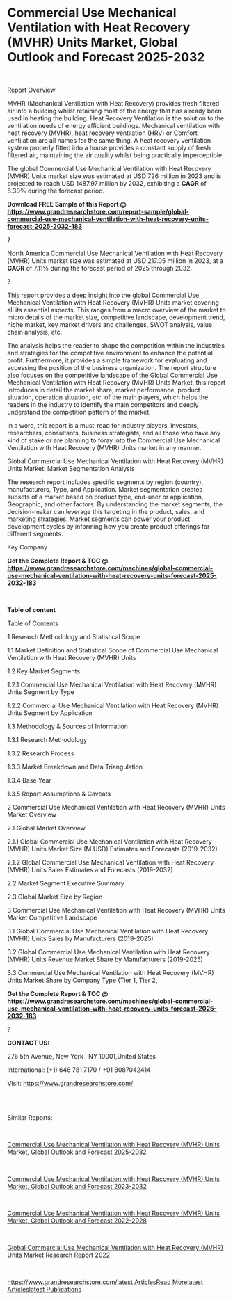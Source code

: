 <h1>Commercial Use Mechanical Ventilation with Heat Recovery (MVHR) Units Market, Global Outlook and Forecast 2025-2032</h1><br/><p>Report Overview</p>
 
 
 
 <p>MVHR (Mechanical Ventilation with Heat Recovery) provides fresh filtered air into a building whilst retaining most of the energy that has already been used in heating the building. Heat Recovery Ventilation is the solution to the ventilation needs of energy efficient buildings. Mechanical ventilation with heat recovery (MVHR), heat recovery ventilation (HRV) or Comfort ventilation are all names for the same thing. A heat recovery ventilation system properly fitted into a house provides a constant supply of fresh filtered air, maintaining the air quality whilst being practically imperceptible.</p>
 
 
 
 <p>The global Commercial Use Mechanical Ventilation with Heat Recovery (MVHR) Units market size was estimated at USD 726 million in 2023 and is projected to reach USD 1487.97 million by 2032, exhibiting a <strong>CAGR</strong> of 8.30% during the forecast period.</p>
 
 
 
 <div><b>Download FREE Sample of this Report @ <a href="https://www.grandresearchstore.com/report-sample/global-commercial-use-mechanical-ventilation-with-heat-recovery-units-forecast-2025-2032-183">https://www.grandresearchstore.com/report-sample/global-commercial-use-mechanical-ventilation-with-heat-recovery-units-forecast-2025-2032-183</a></b></div>
 
 
 
 <p>? </p>
 
 
 
 <p>North America Commercial Use Mechanical Ventilation with Heat Recovery (MVHR) Units market size was estimated at USD 217.05 million in 2023, at a <strong>CAGR</strong> of 7.11% during the forecast period of 2025 through 2032.</p>
 
 
 
 <p>? </p>
 
 
 
 <p>This report provides a deep insight into the global Commercial Use Mechanical Ventilation with Heat Recovery (MVHR) Units market covering all its essential aspects. This ranges from a macro overview of the market to micro details of the market size, competitive landscape, development trend, niche market, key market drivers and challenges, SWOT analysis, value chain analysis, etc.</p>
 
 
 
 <p>The analysis helps the reader to shape the competition within the industries and strategies for the competitive environment to enhance the potential profit. Furthermore, it provides a simple framework for evaluating and accessing the position of the business organization. The report structure also focuses on the competitive landscape of the Global Commercial Use Mechanical Ventilation with Heat Recovery (MVHR) Units Market, this report introduces in detail the market share, market performance, product situation, operation situation, etc. of the main players, which helps the readers in the industry to identify the main competitors and deeply understand the competition pattern of the market.</p>
 
 
 
 <p>In a word, this report is a must-read for industry players, investors, researchers, consultants, business strategists, and all those who have any kind of stake or are planning to foray into the Commercial Use Mechanical Ventilation with Heat Recovery (MVHR) Units market in any manner.</p>
 
 
 
 <p>Global Commercial Use Mechanical Ventilation with Heat Recovery (MVHR) Units Market: Market Segmentation Analysis</p>
 
 
 
 <p>The research report includes specific segments by region (country), manufacturers, Type, and Application. Market segmentation creates subsets of a market based on product type, end-user or application, Geographic, and other factors. By understanding the market segments, the decision-maker can leverage this targeting in the product, sales, and marketing strategies. Market segments can power your product development cycles by informing how you create product offerings for different segments.</p>
 
 
 
 <p>Key Company</p>
 
 
 
 <div><b>Get the Complete Report & TOC @ <a href="https://www.grandresearchstore.com/machines/global-commercial-use-mechanical-ventilation-with-heat-recovery-units-forecast-2025-2032-183">https://www.grandresearchstore.com/machines/global-commercial-use-mechanical-ventilation-with-heat-recovery-units-forecast-2025-2032-183</a></b></div>
 
 
 
 <p><br />
 
 <b>Table of content</b></p>
 
 
 
 <p>Table of Contents<br />
 
 1 Research Methodology and Statistical Scope<br />
 
 1.1 Market Definition and Statistical Scope of Commercial Use Mechanical Ventilation with Heat Recovery (MVHR) Units<br />
 
 1.2 Key Market Segments<br />
 
 1.2.1 Commercial Use Mechanical Ventilation with Heat Recovery (MVHR) Units Segment by Type<br />
 
 1.2.2 Commercial Use Mechanical Ventilation with Heat Recovery (MVHR) Units Segment by Application<br />
 
 1.3 Methodology & Sources of Information<br />
 
 1.3.1 Research Methodology<br />
 
 1.3.2 Research Process<br />
 
 1.3.3 Market Breakdown and Data Triangulation<br />
 
 1.3.4 Base Year<br />
 
 1.3.5 Report Assumptions & Caveats<br />
 
 2 Commercial Use Mechanical Ventilation with Heat Recovery (MVHR) Units Market Overview<br />
 
 2.1 Global Market Overview<br />
 
 2.1.1 Global Commercial Use Mechanical Ventilation with Heat Recovery (MVHR) Units Market Size (M USD) Estimates and Forecasts (2019-2032)<br />
 
 2.1.2 Global Commercial Use Mechanical Ventilation with Heat Recovery (MVHR) Units Sales Estimates and Forecasts (2019-2032)<br />
 
 2.2 Market Segment Executive Summary<br />
 
 2.3 Global Market Size by Region<br />
 
 3 Commercial Use Mechanical Ventilation with Heat Recovery (MVHR) Units Market Competitive Landscape<br />
 
 3.1 Global Commercial Use Mechanical Ventilation with Heat Recovery (MVHR) Units Sales by Manufacturers (2019-2025)<br />
 
 3.2 Global Commercial Use Mechanical Ventilation with Heat Recovery (MVHR) Units Revenue Market Share by Manufacturers (2019-2025)<br />
 
 3.3 Commercial Use Mechanical Ventilation with Heat Recovery (MVHR) Units Market Share by Company Type (Tier 1, Tier 2,</p>
 
 
 
 <div><b>Get the Complete Report & TOC @ <a href="https://www.grandresearchstore.com/machines/global-commercial-use-mechanical-ventilation-with-heat-recovery-units-forecast-2025-2032-183">https://www.grandresearchstore.com/machines/global-commercial-use-mechanical-ventilation-with-heat-recovery-units-forecast-2025-2032-183</a></b></div>
 
 
 
 <p>? </p>
 
 
 
 <p><b>CONTACT US:</b><br />
 
 276 5th Avenue, New York , NY 10001,United States<br />
 
 International: (+1) 646 781 7170 / +91 8087042414<br />
 
 Visit: <a href="https://www.grandresearchstore.com/">https://www.grandresearchstore.com/</a><br />
 
 <br />
 
 <br />
 
 Similar Reports:<br />
 
 <br />
 
 <a href="https://www.grandresearchstore.com/machines/global-commercial-use-mechanical-ventilation-with-heat-recovery-units-forecast-2025-2032-454">Commercial Use Mechanical Ventilation with Heat Recovery (MVHR) Units Market, Global Outlook and Forecast 2025-2032</a><br />
 
 <br />
 
 <a href="https://www.grandresearchstore.com/machines/global-commercial-use-mechanical-ventilation-with-heat-recovery-units-forecast-2023-2032-379">Commercial Use Mechanical Ventilation with Heat Recovery (MVHR) Units Market, Global Outlook and Forecast 2023-2032</a><br />
 
 <br />
 
 <a href="https://www.grandresearchstore.com/machines/global-commercial-use-mechanical-ventilation-with-heat-recovery-units-forecast-2022-2028-779">Commercial Use Mechanical Ventilation with Heat Recovery (MVHR) Units Market, Global Outlook and Forecast 2022-2028</a><br />
 
 <br />
 
 <a href="https://www.grandresearchstore.com/machines/global-commercial-use-mechanical-ventilation-with-heat-recovery-units-2022-520">Global Commercial Use Mechanical Ventilation with Heat Recovery (MVHR) Units Market Research Report 2022</a><br />
 
 <br />
 
 <a href="https://gyeongbokgung.com">https://www.grandresearchstore.com/</a><a href="https://hallyeomaritime.com">latest Articles</a><a href="https://jingwansa.com">Read More</a><a href="https://nguoiviet.jp/">latest Articles</a><a href="https://www.intelmarketresearch.com/">latest Publications</a></p>